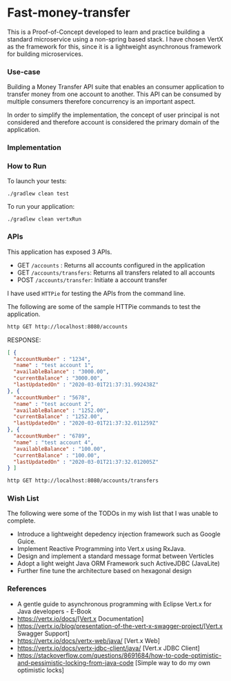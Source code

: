 # Fast-money-transfer

This is a Proof-of-Concept developed to learn and practice building a standard microservice using a
non-spring based stack. I have chosen VertX as the framework for this, since it is a lightweight asynchronous
framework for building microservices.

### Use-case

Building a Money Transfer API suite that enables an consumer application to transfer money from one account to another.
This API can be consumed by multiple consumers therefore concurrency is an important aspect.

In order to simplify the implementation, the concept of user principal is not considered and therefore account is considered
the primary domain of the application.

### Implementation

### How to Run

To launch your tests:
```
./gradlew clean test
```

To run your application:
```
./gradlew clean vertxRun
```

### APIs

This application has exposed 3 APIs.

- GET `/accounts` : Returns all accounts configured in the application
- GET `/accounts/transfers`: Returns all transfers related to all accounts
- POST `/accounts/transfer`: Initiate a account transfer

I have used `HTTPie` for testing the APIs from the command line.

The following are some of the sample HTTPie commands to test the application.

```sh
http GET http://localhost:8080/accounts
```

RESPONSE:

```json
[ {
  "accountNumber" : "1234",
  "name" : "test account 1",
  "availableBalance" : "3000.00",
  "currentBalance" : "3000.00",
  "lastUpdatedOn" : "2020-03-01T21:37:31.992438Z"
}, {
  "accountNumber" : "5678",
  "name" : "test account 2",
  "availableBalance" : "1252.00",
  "currentBalance" : "1252.00",
  "lastUpdatedOn" : "2020-03-01T21:37:32.011259Z"
}, {
  "accountNumber" : "6789",
  "name" : "test account 4",
  "availableBalance" : "100.00",
  "currentBalance" : "100.00",
  "lastUpdatedOn" : "2020-03-01T21:37:32.012005Z"
} ]

```

```sh
http GET http://localhost:8080/accounts/transfers
```


### Wish List

The following were some of the TODOs in my wish list that I was unable to complete.

- Introduce a lightweight depedency injection framework such as Google Guice.
- Implement Reactive Programming into Vert.x using RxJava.
- Design and implement a standard message format between Verticles
- Adopt a light weight Java ORM Framework such ActiveJDBC (JavaLite)
- Further fine tune the architecture based on hexagonal design

### References

* A gentle guide to asynchronous programming with Eclipse Vert.x for Java developers - E-Book
* https://vertx.io/docs/[Vert.x Documentation]
* https://vertx.io/blog/presentation-of-the-vert-x-swagger-project/[Vert.x Swagger Support]
* https://vertx.io/docs/vertx-web/java/ [Vert.x Web]
* https://vertx.io/docs/vertx-jdbc-client/java/ [Vert.x JDBC Client]
* https://stackoverflow.com/questions/8691684/how-to-code-optimistic-and-pessimistic-locking-from-java-code [Simple way to do my own optimistic locks]



